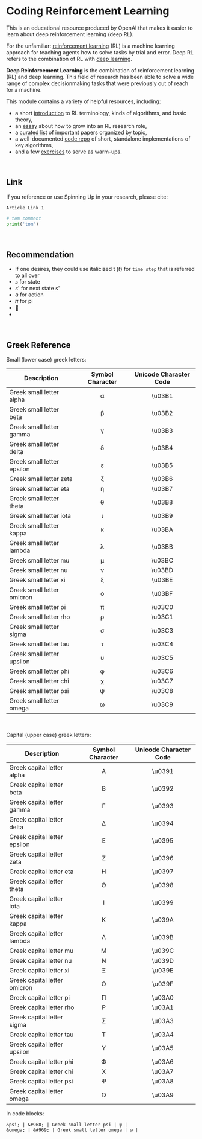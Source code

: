 

Coding Reinforcement Learning
==================================


This is an educational resource produced by OpenAI that makes it easier to learn about deep reinforcement learning (deep RL).


For the unfamiliar: [reinforcement learning](https://en.wikipedia.org/wiki/Reinforcement_learning) (RL) is a machine learning approach for teaching agents how to solve tasks by trial and error. Deep RL refers to the combination of RL with [deep learning](http://ufldl.stanford.edu/tutorial/).


**Deep Reinforcement Learning** is the combination of reinforcement learning (RL) and deep learning. This field of research has been able to solve a wide range of complex decisionmaking tasks that were previously out of reach for a machine.


This module contains a variety of helpful resources, including:

- a short [introduction](https://spinningup.openai.com/en/latest/spinningup/rl_intro.html) to RL terminology, kinds of algorithms, and basic theory,
- an [essay](https://spinningup.openai.com/en/latest/spinningup/spinningup.html) about how to grow into an RL research role,
- a [curated list](https://spinningup.openai.com/en/latest/spinningup/keypapers.html) of important papers organized by topic,
- a well-documented [code repo](https://github.com/openai/spinningup) of short, standalone implementations of key algorithms,
- and a few [exercises](https://spinningup.openai.com/en/latest/spinningup/exercises.html) to serve as warm-ups.


<br>


Link
------------------

If you reference or use Spinning Up in your research, please cite:

```
Article Link 1 
```



```python
# tom comment
print('tom') 
```



<br>


Recommendation
------------------

- If one desires, they could use italicized t (𝘵) for `time step` that is referred to all over 
- 𝘴 for state 
- 𝘴' for next state 𝘴'
- 𝘢 for action 
- 𝜋 for pi
-  
- 




<br>



Greek Reference
------------------

Small (lower case) greek letters:


| Description | Symbol Character    | Unicode Character Code|                                                                 
| ----------- |        :-:          |   :-:   |                                                                                                  
| Greek small letter alpha   |  α   | \u03B1  |                                                                    
| Greek small letter beta    |  β   | \u03B2  |                                                                    
| Greek small letter gamma   |  γ   | \u03B3  |                                                                   
| Greek small letter delta   |  δ   | \u03B4  |                                                                    
| Greek small letter epsilon |  ε   | \u03B5  |                                                               
| Greek small letter zeta    |  ζ   | \u03B6  |                                                                      
| Greek small letter eta     |  η   | \u03B7  |                                                                       
| Greek small letter theta   |  θ   | \u03B8  |                                                                    
| Greek small letter iota    |  ι   | \u03B9  |                                                                      
| Greek small letter kappa   |  κ   | \u03BA  |                                                                    
| Greek small letter lambda  |  λ   | \u03BB  |                                                                  
| Greek small letter mu      |  μ   | \u03BC  |                                                                         
| Greek small letter nu      |  ν   | \u03BD  |                                                                          
| Greek small letter xi      |  ξ   | \u03BE  |                                                                          
| Greek small letter omicron |  ο   | \u03BF  |                                                                
| Greek small letter pi      |  π   | \u03C0  |                                                                         
| Greek small letter rho     |  ρ   | \u03C1  |                                                                       
| Greek small letter sigma   |  σ   | \u03C3  |                                                                    
| Greek small letter tau     |  τ   | \u03C4  |                                                                       
| Greek small letter upsilon |  υ   | \u03C5  |                                                                
| Greek small letter phi     |  φ   | \u03C6  |                                                                        
| Greek small letter chi     |  χ   | \u03C7  |                                                                        
| Greek small letter psi     |  ψ   | \u03C8  |                                                                        
| Greek small letter omega   |  ω   | \u03C9  |  


<br>


Capital (upper case) greek letters:

| Description | Symbol Character     | Unicode Character Code|                                                                 
| ----------- |        :-:           |   :-:   |                                                                                                
| Greek capital letter alpha    | Α  | \u0391  |                                                                 
| Greek capital letter beta     | Β  | \u0392  |                                                                   
| Greek capital letter gamma    | Γ  | \u0393  |                                                       
| Greek capital letter delta    | Δ  | \u0394  |                                                                  
| Greek capital letter epsilon  | Ε  | \u0395  |                                                              
| Greek capital letter zeta     | Ζ  | \u0396  |                                                                    
| Greek capital letter eta      | Η  | \u0397  |                                                                      
| Greek capital letter theta    | Θ  | \u0398  |                                                                  
| Greek capital letter iota     | Ι  | \u0399  |                                                                    
| Greek capital letter kappa    | Κ  | \u039A  |                                                                  
| Greek capital letter lambda   | Λ  | \u039B  |                                                                
| Greek capital letter mu       | Μ  | \u039C  |                                                                        
| Greek capital letter nu       | Ν  | \u039D  |                                                                        
| Greek capital letter xi       | Ξ  | \u039E  |                                                                        
| Greek capital letter omicron  | Ο  | \u039F  |                                                              
| Greek capital letter pi       | Π  | \u03A0  |                                                                        
| Greek capital letter rho      | Ρ  | \u03A1  |                                                                      
| Greek capital letter sigma    | Σ  | \u03A3  |                                                                  
| Greek capital letter tau      | Τ  | \u03A4  |                                                                      
| Greek capital letter upsilon  | Υ  | \u03A5  |   
| Greek capital letter phi      | Φ  | \u03A6  |                                                                      
| Greek capital letter chi      | Χ  | \u03A7  |                                                                      
| Greek capital letter psi      | Ψ  | \u03A8  |                                                                      
| Greek capital letter omega    | Ω  | \u03A9  |

In code blocks:

    &psi; | &#968; | Greek small letter psi | ψ |                                                                         
    &omega; | &#969; | Greek small letter omega | ω |




<br>

